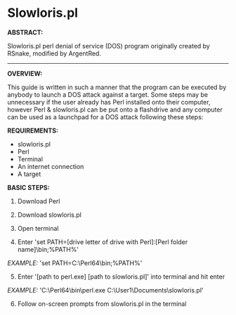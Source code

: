 # Slowloris.pl
**ABSTRACT:**

Slowloris.pl perl denial of service (DOS) program originally created by RSnake, modified by ArgentRed.

---

**OVERVIEW:**

This guide is written in such a manner that the program can be executed by anybody to launch a DOS attack against a target. Some steps may be unnecessary if the user already has Perl installed onto their computer, however Perl & slowloris.pl can be put onto a flashdrive and any computer can be used as a launchpad for a DOS attack following these steps:

**REQUIREMENTS:**

-	slowloris.pl
-	Perl
-	Terminal
-	An internet connection
-	A target

**BASIC STEPS:**

1)	Download Perl

2)	Download slowloris.pl

3)	Open terminal

4)	Enter 'set PATH=[drive letter of drive with Perl]:\[Perl folder name]\bin;%PATH%'

*EXAMPLE:*    'set PATH=C:\Perl64\bin;%PATH%'

5)	Enter '[path to perl.exe] [path to slowloris.pl]' into terminal and hit enter

*EXAMPLE:*    'C:\Perl64\bin\perl.exe C:\User1\Documents\slowloris.pl'

6)	Follow on-screen prompts from slowloris.pl in the terminal
